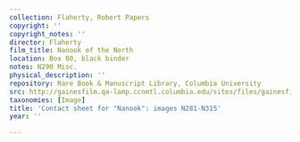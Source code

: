 ```yaml
---
collection: Flaherty, Robert Papers
copyright: ''
copyright_notes: ''
director: Flaherty
film_title: Nanook of the North
location: Box 80, black binder
notes: N290 Misc.
physical_description: ''
repository: Rare Book & Manuscript Library, Columbia University
src: http://gainesfilm.qa-lamp.ccnmtl.columbia.edu/sites/files/gainesfilm/images/1000102122.jpg
taxonomies: [Image]
title: 'Contact sheet for "Nanook": images N281-N315'
year: ''

---
```

